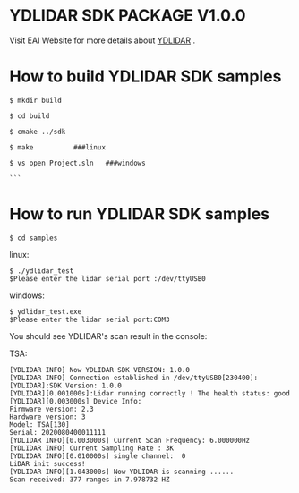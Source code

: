 YDLIDAR SDK PACKAGE V1.0.0
=====================================================================

Visit EAI Website for more details about [YDLIDAR](http://www.ydlidar.com/) .

How to build YDLIDAR SDK samples
=====================================================================
    
    $ mkdir build
    
    $ cd build
    
    $ cmake ../sdk
    
    $ make			###linux
    
    $ vs open Project.sln	###windows

    ```


How to run YDLIDAR SDK samples
=====================================================================
    $ cd samples

linux:

    $ ./ydlidar_test
    $Please enter the lidar serial port :/dev/ttyUSB0

windows:

    $ ydlidar_test.exe
    $Please enter the lidar serial port:COM3


You should see YDLIDAR's scan result in the console:

TSA:

    [YDLIDAR INFO] Now YDLIDAR SDK VERSION: 1.0.0
    [YDLIDAR INFO] Connection established in /dev/ttyUSB0[230400]:
    [YDLIDAR]:SDK Version: 1.0.0
    [YDLIDAR][0.001000s]:Lidar running correctly ! The health status: good
    [YDLIDAR][0.003000s] Device Info:
    Firmware version: 2.3
    Hardware version: 3
    Model: TSA[130]
    Serial: 2020080400011111
    [YDLIDAR INFO][0.003000s] Current Scan Frequency: 6.000000Hz
    [YDLIDAR INFO] Current Sampling Rate : 3K
    [YDLIDAR INFO][0.010000s] single channel:  0
    LiDAR init success!
    [YDLIDAR INFO][1.043000s] Now YDLIDAR is scanning ......
    Scan received: 377 ranges in 7.978732 HZ



